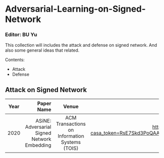 # Adversarial-Learning-on-Signed-Network
### Editor: BU Yu 
This collection will includes the attack and defense on signed network. And also some general ideas that related.

Contents:

* Attack
* Defense

## Attack on Signed Network


| Year        | Paper Name   |  Venue  |  link  |  Issue  |
| --------    |      -----:  | :----:  | :----: | :----:  |
| 2020   |  ASiNE: Adversarial Signed Network Embedding  |  ACM Transactions on Information Systems (TOIS)    | https://dl.acm.org/doi/pdf/10.1145/3397271.3401079?casa_token=RsE7Skd3PoQAAAAA:A_3ykZspbkv5sbkCaTkeNoe36k3tuk5FZicW9DWpg0622BZnmQFUNUWj-k6q8Vw6ZPTlSTu8xrO0tg  |   TBD     |

